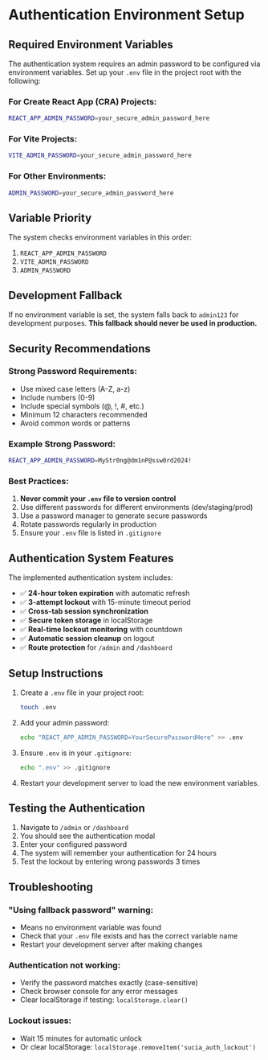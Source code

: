 # Authentication Environment Setup

## Required Environment Variables

The authentication system requires an admin password to be configured via environment variables. Set up your `.env` file in the project root with the following:

### For Create React App (CRA) Projects:
```bash
REACT_APP_ADMIN_PASSWORD=your_secure_admin_password_here
```

### For Vite Projects:
```bash
VITE_ADMIN_PASSWORD=your_secure_admin_password_here
```

### For Other Environments:
```bash
ADMIN_PASSWORD=your_secure_admin_password_here
```

## Variable Priority

The system checks environment variables in this order:
1. `REACT_APP_ADMIN_PASSWORD`
2. `VITE_ADMIN_PASSWORD` 
3. `ADMIN_PASSWORD`

## Development Fallback

If no environment variable is set, the system falls back to `admin123` for development purposes. **This fallback should never be used in production.**

## Security Recommendations

### Strong Password Requirements:
- Use mixed case letters (A-Z, a-z)
- Include numbers (0-9)
- Include special symbols (@, !, #, etc.)
- Minimum 12 characters recommended
- Avoid common words or patterns

### Example Strong Password:
```bash
REACT_APP_ADMIN_PASSWORD=MyStr0ng@dm1nP@ssw0rd2024!
```

### Best Practices:
1. **Never commit your `.env` file to version control**
2. Use different passwords for different environments (dev/staging/prod)
3. Use a password manager to generate secure passwords
4. Rotate passwords regularly in production
5. Ensure your `.env` file is listed in `.gitignore`

## Authentication System Features

The implemented authentication system includes:

- ✅ **24-hour token expiration** with automatic refresh
- ✅ **3-attempt lockout** with 15-minute timeout period
- ✅ **Cross-tab session synchronization** 
- ✅ **Secure token storage** in localStorage
- ✅ **Real-time lockout monitoring** with countdown
- ✅ **Automatic session cleanup** on logout
- ✅ **Route protection** for `/admin` and `/dashboard`

## Setup Instructions

1. Create a `.env` file in your project root:
   ```bash
   touch .env
   ```

2. Add your admin password:
   ```bash
   echo "REACT_APP_ADMIN_PASSWORD=YourSecurePasswordHere" >> .env
   ```

3. Ensure `.env` is in your `.gitignore`:
   ```bash
   echo ".env" >> .gitignore
   ```

4. Restart your development server to load the new environment variables.

## Testing the Authentication

1. Navigate to `/admin` or `/dashboard`
2. You should see the authentication modal
3. Enter your configured password
4. The system will remember your authentication for 24 hours
5. Test the lockout by entering wrong passwords 3 times

## Troubleshooting

### "Using fallback password" warning:
- Means no environment variable was found
- Check that your `.env` file exists and has the correct variable name
- Restart your development server after making changes

### Authentication not working:
- Verify the password matches exactly (case-sensitive)
- Check browser console for any error messages
- Clear localStorage if testing: `localStorage.clear()`

### Lockout issues:
- Wait 15 minutes for automatic unlock
- Or clear localStorage: `localStorage.removeItem('sucia_auth_lockout')` 